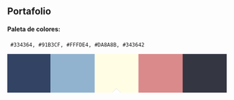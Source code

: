 ## Portafolio

#### Paleta de colores:

     #334364, #91B3CF, #FFFDE4, #DA8A8B, #343642


![color palette](assets/img/colorpalette.png)

